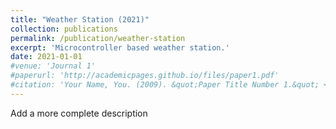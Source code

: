 ```yaml
---
title: "Weather Station (2021)"
collection: publications
permalink: /publication/weather-station
excerpt: 'Microcontroller based weather station.'
date: 2021-01-01
#venue: 'Journal 1'
#paperurl: 'http://academicpages.github.io/files/paper1.pdf'
#citation: 'Your Name, You. (2009). &quot;Paper Title Number 1.&quot; <i>Journal 1</i>. 1(1).'
---
```

Add a more complete description


